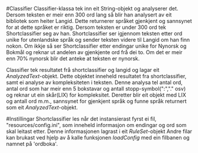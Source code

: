 #Classifier
Classifier-klassa tek inn eit String-objekt og analyserer det. Dersom teksten er meir enn 300 ord lang
så blir han analysert av eit bibliotek som heiter Langid. Dette returnerer språket gjenkjent og sannsynet
for at dette språket er riktig. Dersom teksten er under 300 ord tek Shortclassifier seg av han.
Shortclassifier ser igjennom teksten etter ord unike for utenlandske språk og sender teksten videre
til Langid om han finn nokon. Om ikkje så ser Shortclassifier etter endingar unike for Nynorsk og Bokmål og 
reknar ut andelen av gjenkjente ord frå dei to. Om det er meir enn 70% nynorsk blir det anteke at teksten er nynorsk.

Classifier tek resultatet frå shortclassifier og langid og lagar eit *AnalyzedText*-objekt. Dette objektet inneheld
resultatet fra shortclassifier, samt ei analyse av kompleksiteten i teksten. Denne analysa tel antal ord, antal ord som har meir enn 5 bokstavar og antall stopp-symbol(":","." osv) og reknar ut ein skår(LIX) for kompleksitet. Deretter blir eit objekt med LIX og antall ord m.m., sannsynet for gjenkjent språk og funne språk returnert som eit *AnalyzedText*-objekt.

#Instillingar
Shortclassifier les når det instansierast fyrst ei fil, "resources/config.ini", som inneheld informasjon om endingar og ord som skal leitast etter. Denne informasjonen lagrast i eit *RuleSet*-objekt Andre filar kan brukast ved hjelp av å kalle funksjonen *loadConfig* med ein filbanen og namnet på 'ordboka'.
